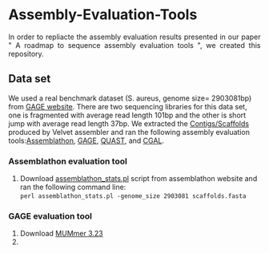 # Assembly-Evaluation-Tools
<p align="justify">
In order to repliacte the assembly evaluation results presented in our paper " A roadmap to sequence assembly evaluation tools ", we created this repository.</p> 

## Data set
We used a real benchmark dataset (S. aureus, genome size= 2903081bp) from [GAGE website](http://gage.cbcb.umd.edu/data/index.html). There are two sequencing libraries for this data set, one is fragmented with average read length 101bp and the other is short jump with average read length 37bp. We extracted the [Contigs/Scaffolds](http://gage.cbcb.umd.edu/results/index.html) produced by Velvet assembler and ran the following assembly evaluation tools:[Assemblathon](https://github.com/KorfLab/Assemblathon), [GAGE](http://gage.cbcb.umd.edu/results/gage-validation.tar.gz), [QUAST](https://sourceforge.net/projects/quast/files/quast-5.0.2.tar.gz), and [CGAL](https://pachterlab.github.io/cgal/). 

### Assemblathon evaluation tool
1. Download [assemblathon_stats.pl](https://github.com/KorfLab/Assemblathon/blob/master/assemblathon_stats.pl) script from assemblathon website and ran the following command line:<br/> `perl assemblathon_stats.pl -genome_size 2903081 scaffolds.fasta` 

### GAGE evaluation tool 
1. Download [MUMmer 3.23](http://sourceforge.net/projects/mummer/files%2Fmummer%2F3.23/)
2. 
